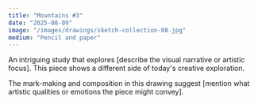 ```yaml
---
title: "Mountains #3"
date: "2025-08-09"
image: "/images/drawings/sketch-collection-08.jpg"
medium: "Pencil and paper"
---
```


An intriguing study that explores [describe the visual narrative or artistic focus]. This piece shows a different side of today's creative exploration.

The mark-making and composition in this drawing suggest [mention what artistic qualities or emotions the piece might convey].
